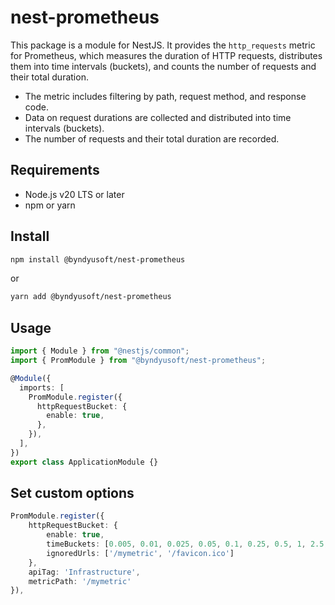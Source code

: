 # nest-prometheus

This package is a module for NestJS.
It provides the `http_requests` metric for Prometheus, which measures the duration of HTTP requests, distributes them into time intervals (buckets), and counts the number of requests and their total duration.

- The metric includes filtering by path, request method, and response code.
- Data on request durations are collected and distributed into time intervals (buckets).
- The number of requests and their total duration are recorded.

## Requirements

- Node.js v20 LTS or later
- npm or yarn

## Install

```bash
npm install @byndyusoft/nest-prometheus
```

or

```bash
yarn add @byndyusoft/nest-prometheus
```

## Usage

```typescript
import { Module } from "@nestjs/common";
import { PromModule } from "@byndyusoft/nest-prometheus";

@Module({
  imports: [
    PromModule.register({
      httpRequestBucket: {
        enable: true,
      },
    }),
  ],
})
export class ApplicationModule {}
```

## Set custom options

```typescript
PromModule.register({
    httpRequestBucket: {
        enable: true,
        timeBuckets: [0.005, 0.01, 0.025, 0.05, 0.1, 0.25, 0.5, 1, 2.5, 10],
        ignoredUrls: ['/mymetric', '/favicon.ico']
    },
    apiTag: 'Infrastructure',
    metricPath: '/mymetric'
}),
```
